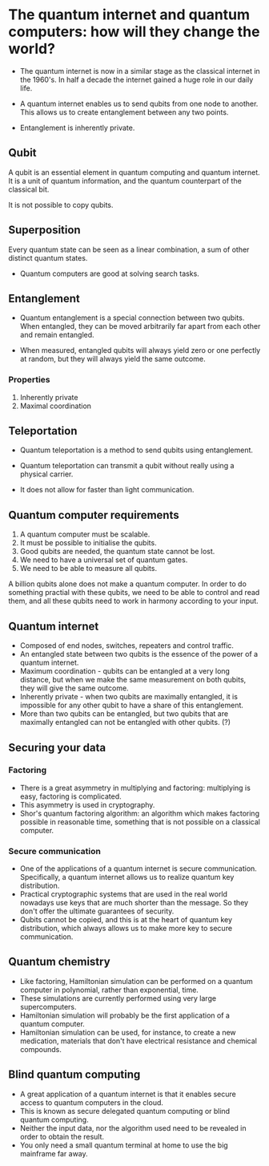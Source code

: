 # The quantum internet and quantum computers: how will they change the world?

- The quantum internet is now in a similar stage as the classical internet in the 1960's. In half a decade
the internet gained a huge role in our daily life.

- A quantum internet enables us to send qubits from one node to another. This allows us to create entanglement between any two points.

- Entanglement is inherently private.

## Qubit

A qubit is an essential element in quantum computing and quantum internet. It is a unit of quantum information,
and the quantum counterpart of the classical bit.

It is not possible to copy qubits.

## Superposition

Every quantum state can be seen as a linear combination, a sum of other distinct quantum states.

- Quantum computers are good at solving search tasks.

## Entanglement

- Quantum entanglement is a special connection between two qubits. When entangled, they can be moved
arbitrarily far apart from each other and remain entangled.

- When measured, entangled qubits will always yield zero or one perfectly at random, but they will
always yield the same outcome.

### Properties

1. Inherently private
2. Maximal coordination

## Teleportation

- Quantum teleportation is a method to send qubits using entanglement.

- Quantum teleportation can transmit a qubit without really using a physical carrier.

- It does not allow for faster than light communication.

## Quantum computer requirements

1. A quantum computer must be scalable.
2. It must be possible to initialise the qubits.
3. Good qubits are needed, the quantum state cannot be lost.
4. We need to have a universal set of quantum gates.
5. We need to be able to measure all qubits.

A billion qubits alone does not make a quantum computer. In order to do something practial with these qubits, we need to be able to control and read them, and all these qubits need to work in harmony according to your input.

## Quantum internet

- Composed of end nodes, switches, repeaters and control traffic.
- An entangled state between two qubits is the essence of the power of a quantum internet.
- Maximum coordination - qubits can be entangled at a very long distance, but when we make the same measurement on both qubits, they will give the same outcome.
- Inherently private - when two qubits are maximally entangled, it is impossible for any other qubit to have a share of this entanglement.
- More than two qubits can be entangled, but two qubits that are maximally entangled can not be entangled with other qubits. (?)

## Securing your data

### Factoring

- There is a great asymmetry in multiplying and factoring: multiplying is easy, factoring is complicated.
- This asymmetry is used in cryptography.
- Shor's quantum factoring algorithm: an algorithm which makes factoring possible in reasonable time, something that is not possible on a classical computer.

### Secure communication

- One of the applications of a quantum internet is secure communication. Specifically, a quantum internet allows us to realize quantum key distribution. 
- Practical cryptographic systems that are used in the real world nowadays use keys that are much shorter than the message. So they don't offer the ultimate guarantees of security. 
- Qubits cannot be copied, and this is at the heart of quantum key distribution, which always allows us to make more key to secure communication.

## Quantum chemistry

- Like factoring, Hamiltonian simulation can be performed on a quantum computer in polynomial, rather than exponential, time.
- These simulations are currently performed using very large supercomputers.
- Hamiltonian simulation will probably be the first application of a quantum computer. 
- Hamiltonian simulation can be used, for instance, to create a new medication, materials that don't have electrical resistance and chemical compounds.

## Blind quantum computing

- A great application of a quantum internet is that it enables secure access to quantum computers in the cloud.
- This is known as secure delegated quantum computing or blind quantum computing.
- Neither the input data, nor the algorithm used need to be revealed in order to obtain the result.
- You only need a small quantum terminal at home to use the big mainframe far away. 
